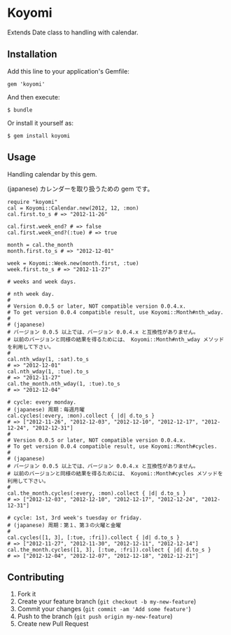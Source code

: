 # Koyomi

Extends Date class to handling with calendar.

## Installation

Add this line to your application's Gemfile:

    gem 'koyomi'

And then execute:

    $ bundle

Or install it yourself as:

    $ gem install koyomi

## Usage

Handling calendar by this gem.

(japanese) カレンダーを取り扱うための gem です。

	require "koyomi"
	cal = Koyomi::Calendar.new(2012, 12, :mon)
	cal.first.to_s # => "2012-11-26"
	
	cal.first.week_end? # => false
	cal.first.week_end?(:tue) # => true
	
	month = cal.the_month
	month.first.to_s # => "2012-12-01"
	
	week = Koyomi::Week.new(month.first, :tue)
	week.first.to_s # => "2012-11-27"
	
	# weeks and week days.
	
	# nth week day.
	#
	# Version 0.0.5 or later, NOT compatible version 0.0.4.x.
	# To get version 0.0.4 compatible result, use Koyomi::Month#nth_wday.
	#
	# (japanese)
	# バージョン 0.0.5 以上では、バージョン 0.0.4.x と互換性がありません。
	# 以前のバージョンと同様の結果を得るためには、 Koyomi::Month#nth_wday メソッドを利用して下さい。
	# 
	cal.nth_wday(1, :sat).to_s
	# => "2012-12-01"
	cal.nth_wday(1, :tue).to_s
	# => "2012-11-27"
	cal.the_month.nth_wday(1, :tue).to_s
	# => "2012-12-04"
	
	# cycle: every monday.
	# (japanese) 周期：毎週月曜
	cal.cycles(:every, :mon).collect { |d| d.to_s }
	# => ["2012-11-26", "2012-12-03", "2012-12-10", "2012-12-17", "2012-12-24", "2012-12-31"]
	#
	# Version 0.0.5 or later, NOT compatible version 0.0.4.x.
	# To get version 0.0.4 compatible result, use Koyomi::Month#cycles.
	#
	# (japanese)
	# バージョン 0.0.5 以上では、バージョン 0.0.4.x と互換性がありません。
	# 以前のバージョンと同様の結果を得るためには、 Koyomi::Month#cycles メソッドを利用して下さい。
	# 
	cal.the_month.cycles(:every, :mon).collect { |d| d.to_s }
	# => ["2012-12-03", "2012-12-10", "2012-12-17", "2012-12-24", "2012-12-31"]
	
	# cycle: 1st, 3rd week's tuesday or friday.
	# (japanese) 周期：第１、第３の火曜と金曜
	# 
	cal.cycles([1, 3], [:tue, :fri]).collect { |d| d.to_s }
	# => ["2012-11-27", "2012-11-30", "2012-12-11", "2012-12-14"]
	cal.the_month.cycles([1, 3], [:tue, :fri]).collect { |d| d.to_s }
	# => ["2012-12-04", "2012-12-07", "2012-12-18", "2012-12-21"]
	

## Contributing

1. Fork it
2. Create your feature branch (`git checkout -b my-new-feature`)
3. Commit your changes (`git commit -am 'Add some feature'`)
4. Push to the branch (`git push origin my-new-feature`)
5. Create new Pull Request
